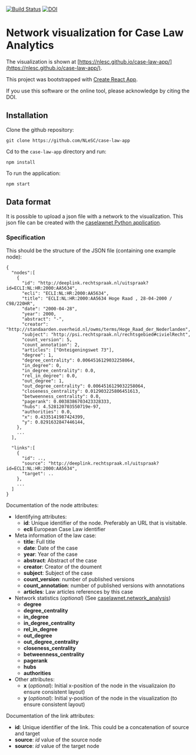 [![Build Status](https://travis-ci.org/NLeSC/case-law-app.svg?branch=master)](https://travis-ci.org/NLeSC/case-law-app)
[![DOI](https://zenodo.org/badge/79349354.svg)](https://zenodo.org/badge/latestdoi/79349354)

# Network visualization for Case Law Analytics
The visualization is shown at [https://nlesc.github.io/case-law-app/](https://nlesc.github.io/case-law-app/).

This project was bootstrapped with [Create React App](https://github.com/facebookincubator/create-react-app).

If you use this software or the online tool, please acknowledge by citing the DOI.

## Installation
Clone the github repository:

`git clone https://github.com/NLeSC/case-law-app` 

Cd to the `case-law-app` directory and run:

`npm install`

To run the application:

`npm start`


## Data format
It is possible to upload a json file with a network to the visualization. This json file can be created with the [caselawnet Python application](https://github.com/NLeSC/CaseLawAnalytics). 

### Specification
This should be the structure of the JSON file (containing one example node):

```
{
  "nodes":[
    {
      "id": "http://deeplink.rechtspraak.nl/uitspraak?id=ECLI:NL:HR:2000:AA5634",
      "ecli": "ECLI:NL:HR:2000:AA5634",
      "title": "ECLI:NL:HR:2000:AA5634 Hoge Raad , 28-04-2000 / C98/220HR",
      "date": "2000-04-28",
      "year": 2000,
      "abstract": "-",
      "creator": "http://standaarden.overheid.nl/owms/terms/Hoge_Raad_der_Nederlanden",
      "subject": "http://psi.rechtspraak.nl/rechtsgebied#civielRecht",
      "count_version": 5,
      "count_annotation": 2,
      "articles": ["Onteigeningswet 73"],
      "degree": 1,
      "degree_centrality": 0.0064516129032258064,
      "in_degree": 0,
      "in_degree_centrality": 0.0,
      "rel_in_degree": 0.0,
      "out_degree": 1,
      "out_degree_centrality": 0.0064516129032258064,
      "closeness_centrality": 0.012903225806451613,
      "betweenness_centrality": 0.0,
      "pagerank": 0.0038386703423328333,
      "hubs": 4.528120703550719e-97,
      "authorities": 0.0,
      "x": 0.4335141987424399,
      "y": 0.8291632847446144,
    },
    ...
  ],
  
  "links":[
    {
      "id": ..,
      "source": "http://deeplink.rechtspraak.nl/uitspraak?id=ECLI:NL:HR:2000:AA5634",
      "target": ..
    },
    ...
  ]
}
```

Documentation of the node attributes:
* Identifying attributes:
  * **id**: Unique identifier of the node. Preferably an URL that is visitable.
  * **ecli** European Case Law identifier
* Meta information of the law case:
  * **title**: Full title
  * **date**: Date of the case
  * **year**: Year of the case 
  * **abstract**: Abstract of the case
  * **creator**: Creator of the doument
  * **subject**: Subject of the case
  * **count_version**: number of published versions
  * **count_annotation**: number of published versions with annotations
  * **articles**: Law articles references by this case
* Network statistics (_optional_) (See [caselawnet.network_analysis](https://github.com/NLeSC/CaseLawAnalytics/blob/master/caselawnet/network_analysis.py)) 
  * **degree**
  * **degree_centrality**
  * **in_degree**
  * **in_degree_centrality**
  * **rel_in_degree**
  * **out_degree**
  * **out_degree_centrality**
  * **closeness_centrality**
  * **betweenness_centrality**
  * **pagerank**
  * **hubs**
  * **authorities**
* Other attributes:
  * **x** (_optional_): Initial x-position of the node in the visualizaion (to ensure consistent layout)
  * **y** (_optional_): Initial y-position of the node in the visualization (to ensure consistent layout)
  
 Documentation of the link attributes:
 * **id**: Unique identifier of the link. This could be a concatenation of source and target
 * **source**: _id_ value of the source node
 * **source**: _id_ value of the target node
   
